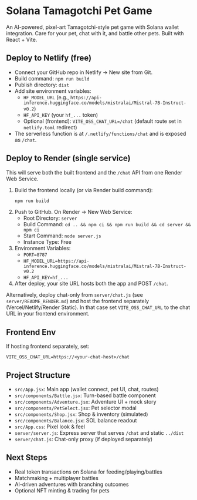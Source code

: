 # Solana Tamagotchi Pet Game

An AI-powered, pixel-art Tamagotchi-style pet game with Solana wallet integration. Care for your pet, chat with it, and battle other pets. Built with React + Vite.

## Deploy to Netlify (free)
- Connect your GitHub repo in Netlify → New site from Git.
- Build command: `npm run build`
- Publish directory: `dist`
- Add site environment variables:
  - `HF_MODEL_URL` (e.g., `https://api-inference.huggingface.co/models/mistralai/Mistral-7B-Instruct-v0.2`)
  - `HF_API_KEY` (your `hf_...` token)
  - Optional (frontend): `VITE_OSS_CHAT_URL=/chat` (default route set in `netlify.toml` redirect)
- The serverless function is at `/.netlify/functions/chat` and is exposed as `/chat`.

## Deploy to Render (single service)
This will serve both the built frontend and the `/chat` API from one Render Web Service.

1. Build the frontend locally (or via Render build command):
   ```bash
   npm run build
   ```
2. Push to GitHub. On Render → New Web Service:
   - Root Directory: `server`
   - Build Command: `cd .. && npm ci && npm run build && cd server && npm ci`
   - Start Command: `node server.js`
   - Instance Type: Free
3. Environment Variables:
   - `PORT=8787`
   - `HF_MODEL_URL=https://api-inference.huggingface.co/models/mistralai/Mistral-7B-Instruct-v0.2`
   - `HF_API_KEY=hf_...`
4. After deploy, your site URL hosts both the app and POST `/chat`.

Alternatively, deploy chat-only from `server/chat.js` (see `server/README_RENDER.md`) and host the frontend separately (Vercel/Netlify/Render Static). In that case set `VITE_OSS_CHAT_URL` to the chat URL in your frontend environment.

## Frontend Env
If hosting frontend separately, set:
```
VITE_OSS_CHAT_URL=https://<your-chat-host>/chat
```

## Project Structure
- `src/App.jsx`: Main app (wallet connect, pet UI, chat, routes)
- `src/components/Battle.jsx`: Turn-based battle component
- `src/components/Adventure.jsx`: Adventure UI + mock story
- `src/components/PetSelect.jsx`: Pet selector modal
- `src/components/Shop.jsx`: Shop & inventory (simulated)
- `src/components/Balance.jsx`: SOL balance readout
- `src/App.css`: Pixel look & feel
- `server/server.js`: Express server that serves `/chat` and static `../dist`
- `server/chat.js`: Chat-only proxy (if deployed separately)

## Next Steps
- Real token transactions on Solana for feeding/playing/battles
- Matchmaking + multiplayer battles
- AI-driven adventures with branching outcomes
- Optional NFT minting & trading for pets